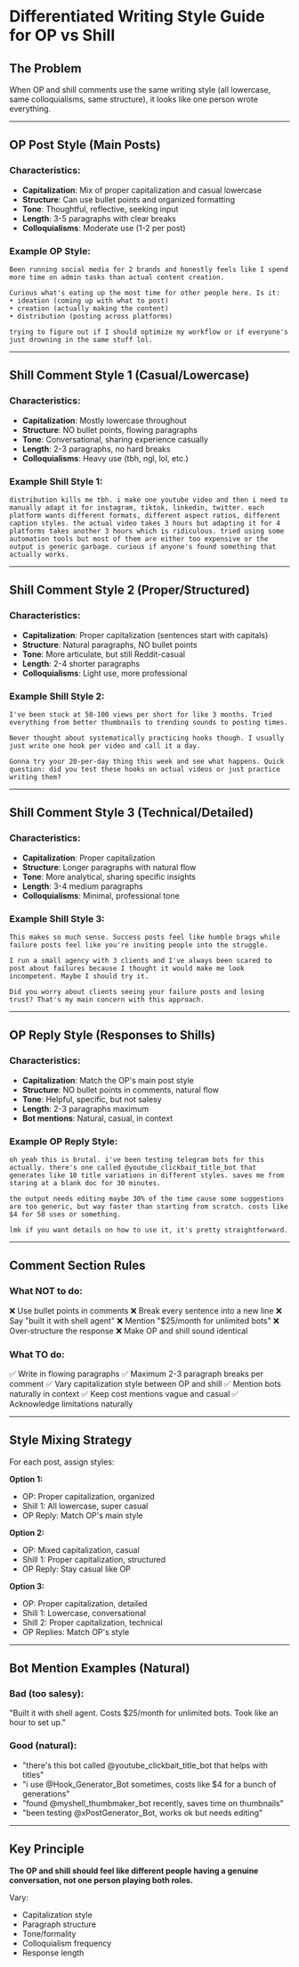 # Differentiated Writing Style Guide for OP vs Shill

## The Problem
When OP and shill comments use the same writing style (all lowercase, same colloquialisms, same structure), it looks like one person wrote everything.

---

## OP Post Style (Main Posts)

### Characteristics:
- **Capitalization**: Mix of proper capitalization and casual lowercase
- **Structure**: Can use bullet points and organized formatting
- **Tone**: Thoughtful, reflective, seeking input
- **Length**: 3-5 paragraphs with clear breaks
- **Colloquialisms**: Moderate use (1-2 per post)

### Example OP Style:
```
Been running social media for 2 brands and honestly feels like I spend more time on admin tasks than actual content creation.

Curious what's eating up the most time for other people here. Is it:
• ideation (coming up with what to post)
• creation (actually making the content)
• distribution (posting across platforms)

trying to figure out if I should optimize my workflow or if everyone's just drowning in the same stuff lol.
```

---

## Shill Comment Style 1 (Casual/Lowercase)

### Characteristics:
- **Capitalization**: Mostly lowercase throughout
- **Structure**: NO bullet points, flowing paragraphs
- **Tone**: Conversational, sharing experience casually
- **Length**: 2-3 paragraphs, no hard breaks
- **Colloquialisms**: Heavy use (tbh, ngl, lol, etc.)

### Example Shill Style 1:
```
distribution kills me tbh. i make one youtube video and then i need to manually adapt it for instagram, tiktok, linkedin, twitter. each platform wants different formats, different aspect ratios, different caption styles. the actual video takes 3 hours but adapting it for 4 platforms takes another 3 hours which is ridiculous. tried using some automation tools but most of them are either too expensive or the output is generic garbage. curious if anyone's found something that actually works.
```

---

## Shill Comment Style 2 (Proper/Structured)

### Characteristics:
- **Capitalization**: Proper capitalization (sentences start with capitals)
- **Structure**: Natural paragraphs, NO bullet points
- **Tone**: More articulate, but still Reddit-casual
- **Length**: 2-4 shorter paragraphs
- **Colloquialisms**: Light use, more professional

### Example Shill Style 2:
```
I've been stuck at 50-100 views per short for like 3 months. Tried everything from better thumbnails to trending sounds to posting times.

Never thought about systematically practicing hooks though. I usually just write one hook per video and call it a day.

Gonna try your 20-per-day thing this week and see what happens. Quick question: did you test these hooks on actual videos or just practice writing them?
```

---

## Shill Comment Style 3 (Technical/Detailed)

### Characteristics:
- **Capitalization**: Proper capitalization
- **Structure**: Longer paragraphs with natural flow
- **Tone**: More analytical, sharing specific insights
- **Length**: 3-4 medium paragraphs
- **Colloquialisms**: Minimal, professional tone

### Example Shill Style 3:
```
This makes so much sense. Success posts feel like humble brags while failure posts feel like you're inviting people into the struggle.

I run a small agency with 3 clients and I've always been scared to post about failures because I thought it would make me look incompetent. Maybe I should try it.

Did you worry about clients seeing your failure posts and losing trust? That's my main concern with this approach.
```

---

## OP Reply Style (Responses to Shills)

### Characteristics:
- **Capitalization**: Match the OP's main post style
- **Structure**: NO bullet points in comments, natural flow
- **Tone**: Helpful, specific, but not salesy
- **Length**: 2-3 paragraphs maximum
- **Bot mentions**: Natural, casual, in context

### Example OP Reply Style:
```
oh yeah this is brutal. i've been testing telegram bots for this actually. there's one called @youtube_clickbait_title_bot that generates like 10 title variations in different styles. saves me from staring at a blank doc for 30 minutes.

the output needs editing maybe 30% of the time cause some suggestions are too generic, but way faster than starting from scratch. costs like $4 for 50 uses or something.

lmk if you want details on how to use it, it's pretty straightforward.
```

---

## Comment Section Rules

### What NOT to do:
❌ Use bullet points in comments
❌ Break every sentence into a new line
❌ Say "built it with shell agent"
❌ Mention "$25/month for unlimited bots"
❌ Over-structure the response
❌ Make OP and shill sound identical

### What TO do:
✅ Write in flowing paragraphs
✅ Maximum 2-3 paragraph breaks per comment
✅ Vary capitalization style between OP and shill
✅ Mention bots naturally in context
✅ Keep cost mentions vague and casual
✅ Acknowledge limitations naturally

---

## Style Mixing Strategy

For each post, assign styles:

**Option 1:**
- OP: Proper capitalization, organized
- Shill 1: All lowercase, super casual
- OP Reply: Match OP's main style

**Option 2:**
- OP: Mixed capitalization, casual
- Shill 1: Proper capitalization, structured
- OP Reply: Stay casual like OP

**Option 3:**
- OP: Proper capitalization, detailed
- Shill 1: Lowercase, conversational
- Shill 2: Proper capitalization, technical
- OP Replies: Match OP's style

---

## Bot Mention Examples (Natural)

### Bad (too salesy):
"Built it with shell agent. Costs $25/month for unlimited bots. Took like an hour to set up."

### Good (natural):
- "there's this bot called @youtube_clickbait_title_bot that helps with titles"
- "i use @Hook_Generator_Bot sometimes, costs like $4 for a bunch of generations"
- "found @myshell_thumbmaker_bot recently, saves time on thumbnails"
- "been testing @xPostGenerator_Bot, works ok but needs editing"

---

## Key Principle

**The OP and shill should feel like different people having a genuine conversation, not one person playing both roles.**

Vary:
- Capitalization style
- Paragraph structure
- Tone/formality
- Colloquialism frequency
- Response length
